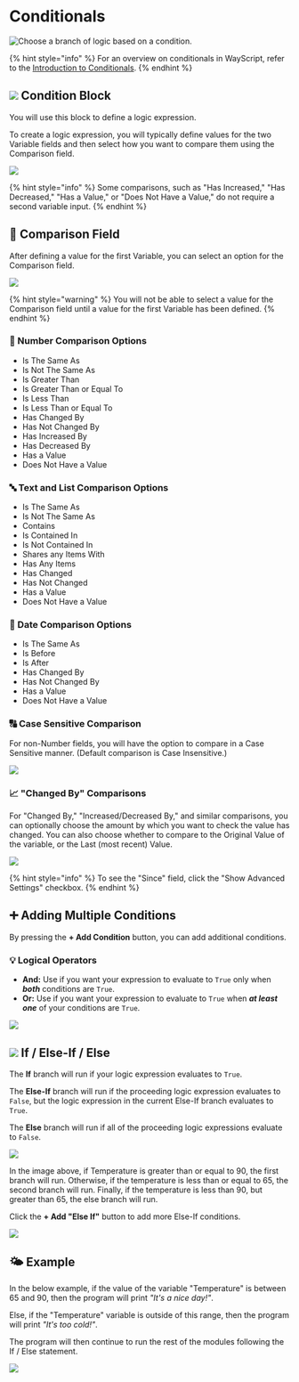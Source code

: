 # Conditionals

![Choose a branch of logic based on a condition.](../../.gitbook/assets/conditional.png)

{% hint style="info" %}
For an overview on conditionals in WayScript, refer to the [Introduction to Conditionals](../../getting_started/conditionals.md).
{% endhint %}

## ![](../../.gitbook/assets/conditional.png) Condition Block

You will use this block to define a logic expression.

To create a logic expression, you will typically define values for the two Variable fields and then select how you want to compare them using the Comparison field.

![](../../.gitbook/assets/screen-shot-2019-08-22-at-9.58.37-am.png)

{% hint style="info" %}
Some comparisons, such as "Has Increased," "Has Decreased," "Has a Value," or "Does Not Have a Value," do not require a second variable input.
{% endhint %}

## 🔎 Comparison Field

After defining a value for the first Variable, you can select an option for the Comparison field.

![](../../.gitbook/assets/screen-shot-2019-08-22-at-10.00.00-am.png)

{% hint style="warning" %}
You will not be able to select a value for the Comparison field until a value for the first Variable has been defined.
{% endhint %}

### 🔢 Number Comparison Options

* Is The Same As
* Is Not The Same As
* Is Greater Than
* Is Greater Than or Equal To
* Is Less Than
* Is Less Than or Equal To
* Has Changed By
* Has Not Changed By
* Has Increased By
* Has Decreased By
* Has a Value
* Does Not Have a Value

### 🔤 Text and List Comparison Options

* Is The Same As
* Is Not The Same As
* Contains
* Is Contained In
* Is Not Contained In
* Shares any Items With
* Has Any Items
* Has Changed
* Has Not Changed
* Has a Value
* Does Not Have a Value

### 📆 Date Comparison Options

* Is The Same As
* Is Before
* Is After
* Has Changed By
* Has Not Changed By
* Has a Value
* Does Not Have a Value

### 🔠 Case Sensitive Comparison

For non-Number fields, you will have the option to compare in a Case Sensitive manner. \(Default comparison is Case Insensitive.\)

![](../../.gitbook/assets/screen-shot-2019-07-16-at-9.05.14-pm.png)

### 📈 "Changed By" Comparisons

For "Changed By," "Increased/Decreased By," and similar comparisons, you can optionally choose the amount by which you want to check the value has changed. You can also choose whether to compare to the Original Value of the variable, or the Last \(most recent\) Value.

![](../../.gitbook/assets/screen-shot-2019-08-22-at-10.01.50-am.png)

{% hint style="info" %}
To see the "Since" field, click the "Show Advanced Settings" checkbox.
{% endhint %}

## ➕ **Adding Multiple Conditions**

By pressing the **+ Add Condition** button, you can add additional conditions.

### 💡 Logical Operators

* **And:** Use if you want your expression to evaluate to `True` only when _**both**_ conditions are `True`.
* **Or:** Use if you want your expression to evaluate to `True` when _**at least one**_ of your conditions are `True`.

![](../../.gitbook/assets/screen-shot-2019-08-22-at-10.09.45-am.png)

## ![](../../.gitbook/assets/conditional.png) **If / Else-If / Else**

The **If** branch will run if your logic expression evaluates to `True`.

The **Else-If** branch will run if the proceeding logic expression evaluates to `False`, but the logic expression in the current Else-If branch evaluates to `True`.

The **Else** branch will run if all of the proceeding logic expressions evaluate to `False`.

![](../../.gitbook/assets/screen-shot-2019-08-22-at-10.13.17-am.png)

In the image above, if Temperature is greater than or equal to 90, the first branch will run. Otherwise, if the temperature is less than or equal to 65, the second branch will run. Finally, if the temperature is less than 90, but greater than 65, the else branch will run.

Click the **+ Add "Else If"** button to add more Else-If conditions.

![](../../.gitbook/assets/screen-shot-2019-08-22-at-10.16.57-am.png)

## 🌤 **Example**

In the below example, if the value of the variable "Temperature" is between 65 and 90, then the program will print _"It's a nice day!"_.

Else, if the "Temperature" variable is outside of this range, then the program will print _"It's too cold!"_.

The program will then continue to run the rest of the modules following the If / Else statement.

![](../../.gitbook/assets/example%20%281%29.png)

